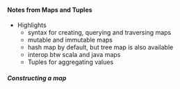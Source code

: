 #### Notes from Maps and Tuples

- Highlights
    - syntax for creating, querying and traversing maps
    - mutable and immutable maps
    - hash map by default, but tree map is also available
    - interop btw scala and java maps
    - Tuples for aggregating values

##### Constructing a map
